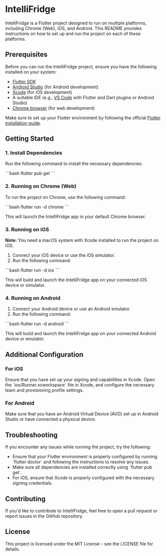 
# IntelliFridge

IntelliFridge is a Flutter project designed to run on multiple platforms, including Chrome (Web), iOS, and Android. This README provides instructions on how to set up and run the project on each of these platforms.

## Prerequisites

Before you can run the IntelliFridge project, ensure you have the following installed on your system:

- [Flutter SDK](https://flutter.dev/docs/get-started/install)
- [Android Studio](https://developer.android.com/studio) (for Android development)
- [Xcode](https://developer.apple.com/xcode/) (for iOS development)
- A suitable IDE (e.g., [VS Code](https://code.visualstudio.com/) with Flutter and Dart plugins or Android Studio)
- [Chrome browser](https://www.google.com/chrome/) (for web development)

Make sure to set up your Flutter environment by following the official [Flutter installation guide](https://flutter.dev/docs/get-started/install).

## Getting Started

### 1. Install Dependencies

Run the following command to install the necessary dependencies:

\`\`\`bash
flutter pub get
\`\`\`

### 2. Running on Chrome (Web)

To run the project on Chrome, use the following command:

\`\`\`bash
flutter run -d chrome
\`\`\`

This will launch the IntelliFridge app in your default Chrome browser.

### 3. Running on iOS

**Note:** You need a macOS system with Xcode installed to run the project on iOS.

1. Connect your iOS device or use the iOS simulator.
2. Run the following command:

\`\`\`bash
flutter run -d ios
\`\`\`

This will build and launch the IntelliFridge app on your connected iOS device or simulator.

### 4. Running on Android

1. Connect your Android device or use an Android emulator.
2. Run the following command:

\`\`\`bash
flutter run -d android
\`\`\`

This will build and launch the IntelliFridge app on your connected Android device or emulator.

## Additional Configuration

### For iOS

Ensure that you have set up your signing and capabilities in Xcode. Open the \`ios/Runner.xcworkspace\` file in Xcode, and configure the necessary team and provisioning profile settings.

### For Android

Make sure that you have an Android Virtual Device (AVD) set up in Android Studio or have connected a physical device.

## Troubleshooting

If you encounter any issues while running the project, try the following:

- Ensure that your Flutter environment is properly configured by running \`flutter doctor\` and following the instructions to resolve any issues.
- Make sure all dependencies are installed correctly using \`flutter pub get\`.
- For iOS, ensure that Xcode is properly configured with the necessary signing credentials.

## Contributing

If you'd like to contribute to IntelliFridge, feel free to open a pull request or report issues in the GitHub repository.

## License

This project is licensed under the MIT License - see the LICENSE file for details.
